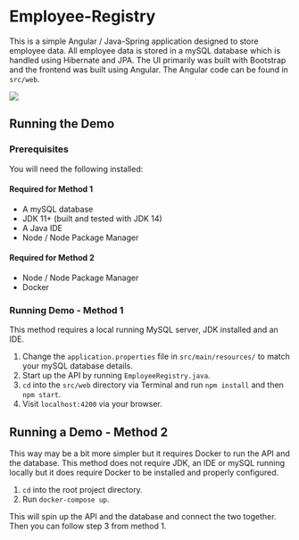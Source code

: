 # Employee-Registry
This is a simple Angular / Java-Spring application designed to store employee data.
All employee data is stored in a mySQL database which is handled using Hibernate and JPA.
The UI primarily was built with Bootstrap and the frontend was built using Angular. The Angular code can be found in `src/web`. 

![](https://i.imgur.com/6xp1i0V.png)

## Running the Demo
### Prerequisites
You will need the following installed:

#### Required for Method 1

* A mySQL database
* JDK 11+ (built and tested with JDK 14)
* A Java IDE
* Node / Node Package Manager

#### Required for Method  2

* Node / Node Package Manager
* Docker

### Running Demo - Method 1

This method requires a local running MySQL server, JDK installed and an IDE.

1. Change the `application.properties` file in `src/main/resources/` to match your mySQL database details.
2. Start up the API by running `EmployeeRegistry.java`.
3. `cd` into the `src/web` directory via Terminal and run `npm install` and then `npm start`.
4. Visit `localhost:4200` via your browser.

## Running a Demo - Method 2

This way may be a bit more simpler but it requires Docker to run the API and the database. This method does not require JDK, an IDE or mySQL running locally but it does require Docker to be installed and properly configured.

1. `cd` into the root project directory. 
2. Run `docker-compose up`.

This will spin up the API and the database and connect the two together. Then you can follow step 3 from method 1. 
